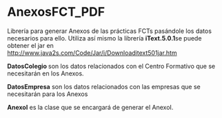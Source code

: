 # AnexosFCT_PDF
Librería para generar Anexos de las prácticas FCTs pasándole los datos necesarios para ello. 
Utiliza así mismo la librería <strong>iText.5.0.1</strong>se puede obtener el jar en http://www.java2s.com/Code/Jar/i/Downloaditext501jar.htm

<strong>DatosColegio </strong>son los datos relacionados con el Centro Formativo que se necesitarán en los Anexos. 

<strong>DatosEmpresa</strong> son los datos relacionados con las empresas que se necesitarán para los Anexos

<strong>AnexoI</strong> es la clase que se encargará de generar el AnexoI. 
